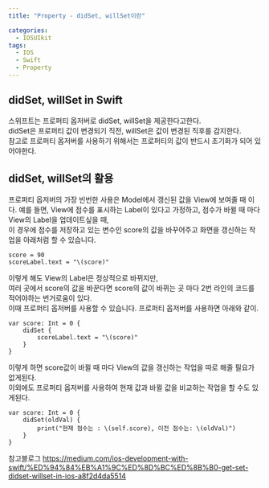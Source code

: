 ```yaml
---
title: "Property - didSet, willSet이란"

categories:
  - IOSUIkit
tags:
  - IOS
  - Swift
  - Property
---
```


## didSet, willSet in Swift

스위프트는 프로퍼티 옵저버로 didSet, willSet을 제공한다고한다.  
didSet은 프로퍼티 값이 변경되기 직전, willSet은 값이 변경된 직후를 감지한다.  
참고로 프로퍼티 옵저버를 사용하기 위해서는 프로퍼티의 값이 반드시 초기화가 되어 있어야한다.  

## didSet, willSet의 활용

프로퍼티 옵저버의 가장 빈번한 사용은 Model에서 갱신된 값을 View에 보여줄 때 이다.
예를 들면, View에 점수를 표시하는 Label이 있다고 가정하고, 점수가 바뀔 때 마다 View의 Label을 업데이트싶을 때,  
이 경우에 점수를 저장하고 있는 변수인 score의 값을 바꾸어주고 화면을 갱신하는 작업을 아래처럼 할 수 있습니다. 
~~~
score = 90 
scoreLabel.text = "\(score)"
~~~  
이렇게 해도 View의 Label은 정상적으로 바뀌지만,  
여러 곳에서 score의 값을 바꾼다면 score의 값이 바뀌는 곳 마다 2번 라인의 코드를 적어야하는 번거로움이 있다.  
이때 프로퍼티 옵저버를 사용할 수 있습니다. 프로퍼티 옵저버를 사용하면 아래와 같이.   
~~~
var score: Int = 0 {
    didSet {
        scoreLabel.text = "\(score)"
    }
}
~~~
이렇게 하면 score값이 바뀔 때 마다 View의 값을 갱신하는 작업을 따로 해줄 필요가 없게된다.   
이외에도 프로퍼티 옵저버를 사용하여 현재 값과 바뀔 값을 비교하는 작업을 할 수도 있게된다.  
~~~
var score: Int = 0 {
    didSet(oldVal) {
        print("현재 점수는 : \(self.score), 이전 점수는: \(oldVal)")
    }
}
~~~

참고블로그 https://medium.com/ios-development-with-swift/%ED%94%84%EB%A1%9C%ED%8D%BC%ED%8B%B0-get-set-didset-willset-in-ios-a8f2d4da5514